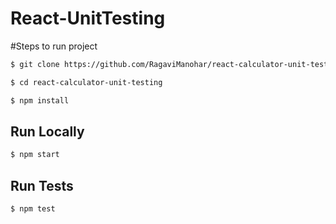 # React-UnitTesting

#Steps to run project
```sh
$ git clone https://github.com/RagaviManohar/react-calculator-unit-testing
```

```sh
$ cd react-calculator-unit-testing
```

```sh
$ npm install
```

## Run Locally

```sh
$ npm start
```

## Run Tests

```sh
$ npm test
```
